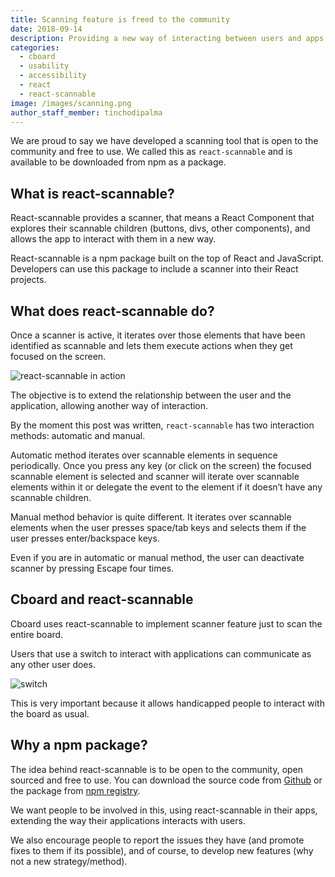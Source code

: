 ```yaml
---
title: Scanning feature is freed to the community
date: 2018-09-14
description: Providing a new way of interacting between users and apps
categories:
  - cboard
  - usability
  - accessibility
  - react
  - react-scannable
image: /images/scanning.png
author_staff_member: tinchodipalma
---
```


We are proud to say we have developed a scanning tool that is open to the community and free to use. We called this as `react-scannable` and is available to be downloaded from npm as a package.

## What is react-scannable?

React-scannable provides a scanner, that means a React Component that explores their scannable children (buttons, divs, other components), and allows the app to interact with them in a new way.

React-scannable is a npm package built on the top of React and JavaScript. Developers can use this package to include a scanner into their React projects.

## What does react-scannable do?

Once a scanner is active, it iterates over those elements that have been identified as scannable and lets them execute actions when they get focused on the screen.

![react-scannable in action](/images/scanning.gif)

The objective is to extend the relationship between the user and the application, allowing another way of interaction.

By the moment this post was written, `react-scannable` has two interaction methods: automatic and manual.

Automatic method iterates over scannable elements in sequence periodically. Once you press any key (or click on the screen) the focused scannable element is selected and scanner will iterate over scannable elements within it or delegate the event to the element if it doesn’t have any scannable children.

Manual method behavior is quite different. It iterates over scannable elements when the user presses space/tab keys and selects them if the user presses enter/backspace keys.

Even if you are in automatic or manual method, the user can deactivate scanner by pressing Escape four times.

## Cboard and react-scannable

Cboard uses react-scannable to implement scanner feature just to scan the entire board.

Users that use a switch to interact with applications can communicate as any other user does.

![switch](/images/switch.jpg)

This is very important because it allows handicapped people to interact with the board as usual.

## Why a npm package?

The idea behind react-scannable is to be open to the community, open sourced and free to use. You can download the source code from [Github](https://github.com/cboard-org/react-scannable) or the package from [npm registry](https://www.npmjs.com/package/react-scannable).

We want people to be involved in this, using react-scannable in their apps, extending the way their applications interacts with users.

We also encourage people to report the issues they have (and promote fixes to them if its possible), and of course, to develop new features (why not a new strategy/method).